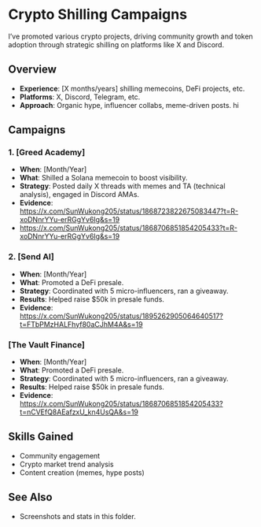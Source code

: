 # Crypto Shilling Campaigns
I’ve promoted various crypto projects, driving community growth and token adoption through strategic shilling on platforms like X and Discord.

## Overview
- **Experience**: [X months/years] shilling memecoins, DeFi projects, etc.
- **Platforms**: X, Discord, Telegram, etc.
- **Approach**: Organic hype, influencer collabs, meme-driven posts.
hi
## Campaigns
### 1. [Greed Academy]
- **When**: [Month/Year]
- **What**: Shilled a Solana memecoin to boost visibility.
- **Strategy**: Posted daily X threads with memes and TA (technical analysis), engaged in Discord AMAs.
- **Evidence**: https://x.com/SunWukong205/status/1868723822675083447?t=R-xoDNnrYYu-erRGgYv6Ig&s=19
- https://x.com/SunWukong205/status/1868706851854205433?t=R-xoDNnrYYu-erRGgYv6Ig&s=19

### 2. [Send AI]
- **When**: [Month/Year]
- **What**: Promoted a DeFi presale.
- **Strategy**: Coordinated with 5 micro-influencers, ran a giveaway.
- **Results**: Helped raise $50k in presale funds.
- **Evidence**: https://x.com/SunWukong205/status/1895262905064640517?t=FTbPMzHALFhyf80aCJhM4A&s=19

### [The Vault Finance]
- **When**: [Month/Year]
- **What**: Promoted a DeFi presale.
- **Strategy**: Coordinated with 5 micro-influencers, ran a giveaway.
- **Results**: Helped raise $50k in presale funds.
- **Evidence**: https://x.com/SunWukong205/status/1868706851854205433?t=nCVEfQ8AEafzxU_kn4UsQA&s=19


## Skills Gained
- Community engagement
- Crypto market trend analysis
- Content creation (memes, hype posts)

## See Also
- Screenshots and stats in this folder.
